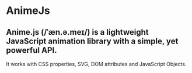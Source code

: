 # AnimeJs
## Anime.js (/ˈæn.ə.meɪ/) is a lightweight JavaScript animation library with a simple, yet powerful API.
It works with CSS properties, SVG, DOM attributes and JavaScript Objects.

